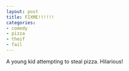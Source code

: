 ```yaml
---
layout: post
title: FIXME!!!!!!
categories:
- comedy
- pizza
- theif
- fail
---
```


A young kid attempting to steal pizza. Hilarious!
